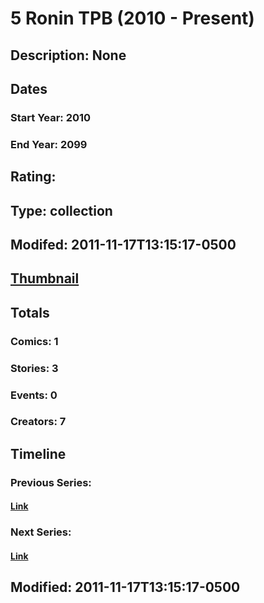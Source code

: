# 5 Ronin TPB (2010 - Present)
## Description: None
## Dates
### Start Year: 2010
### End Year: 2099
## Rating: 
## Type: collection
## Modifed: 2011-11-17T13:15:17-0500
## [Thumbnail](http://i.annihil.us/u/prod/marvel/i/mg/b/40/image_not_available.jpg)
## Totals
### Comics: 1
### Stories: 3
### Events: 0
### Creators: 7
## Timeline
### Previous Series: 
#### [Link]()
### Next Series: 
#### [Link]()
## Modified: 2011-11-17T13:15:17-0500
